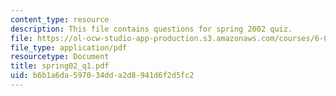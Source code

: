 ```yaml
---
content_type: resource
description: This file contains questions for spring 2002 quiz.
file: https://ol-ocw-studio-app-production.s3.amazonaws.com/courses/6-042j-mathematics-for-computer-science-fall-2005/b6b1a6da597034dda2d8941d6f2d5fc2_spring02_q1.pdf
file_type: application/pdf
resourcetype: Document
title: spring02_q1.pdf
uid: b6b1a6da-5970-34dd-a2d8-941d6f2d5fc2
---
```

